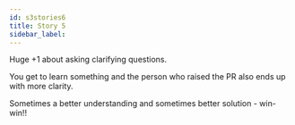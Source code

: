 ```yaml
---
id: s3stories6
title: Story 5
sidebar_label:
---
```



Huge +1 about asking clarifying questions.

You get to learn something and the person who raised
the PR also ends up with more clarity.

Sometimes a better understanding and sometimes better solution - win-win!!